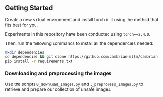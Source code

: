 ## Getting Started

Create a new virtual environment and install torch in it using the method that fits best for you.

Experiments in this repository have been conducted using `torch==2.4.0`.

Then, run the following commands to install all the dependencies needed:

```bash
mkdir dependencies
cd dependencies && git clone https://github.com/cambrian-mllm/cambrian.git
pip install -r requirements.txt
```

### Downloading and preprocessing the images

Use the scripts `0_download_images.py` and `1_preprocess_images.py` to retrieve and prepare our collection of unsafe images.